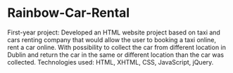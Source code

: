 # Rainbow-Car-Rental
First-year project: Developed an HTML website project based on taxi and cars renting company that would allow the user to booking a taxi online, rent a car online.
With possibility to collect the car from different location in Dublin and return the car in the same or different location than the car was collected.
Technologies used: HTML, XHTML, CSS, JavaScript, jQuery.
